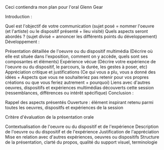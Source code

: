 Ceci contiendra mon plan pour l'oral Glenn Gear

Introduction :

 Quel est l'objectif de votre communication (sujet posé = nommer l'oeuvre (et l'artiste) ou le dispositif présenté + lieu visité)
 Quels aspects seront abordés ? (sujet divisé = annoncer les différents points du développement)
Développement :

 Présentation détaillée de l'oeuvre ou du dispositif multimédia (Décrire où elle est située dans l'exposition, comment on y accède, quels sont ses composantes et éléments)
 Expérience vécue (Décrire votre expérience de l'oeuvre ou du dispositif, le parcours, la durée, les gestes à poser, etc)
 Appréciation critique et justifications (Ce qui vous a plu, vous a donné des idées + Aspects que vous ne souhaiteriez pas retenir pour vos propres créations ou que vous feriez autrement + pourquoi)
 Liens avec d'autres oeuvres, dispositifs et expériences multimédias découverts cette session (ressemblances, différences ou intérêt spécifique)
Conclusion :

 Rappel des aspects présentés
 Ouverture : élément inspirant retenu parmi toutes les oeuvres, dispositfs et expériences de la session


 Critère d'évaluation de la présentation orale

Contextualisation de l'oeuvre ou du dispositif et de l'expérience
Description de l'oeuvre ou du dispositif et de l'expérience
Justification de l'appréciation
Mise en relation avec d'autres expériences, oeuvres ou dispositifs
Structure de la présentation, clarté du propos, qualité du support visuel, terminologie
